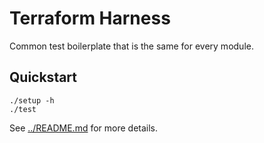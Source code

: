 # Terraform Harness

Common test boilerplate that is the same for every module.

## Quickstart

```
./setup -h
./test
```

See [../README.md](../README.md) for more details.
